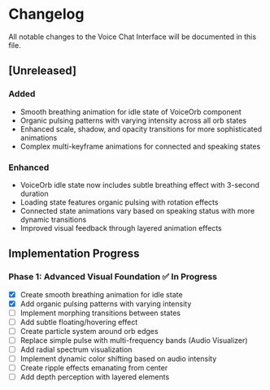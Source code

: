 # Changelog

All notable changes to the Voice Chat Interface will be documented in this file.

## [Unreleased]

### Added
- Smooth breathing animation for idle state of VoiceOrb component
- Organic pulsing patterns with varying intensity across all orb states
- Enhanced scale, shadow, and opacity transitions for more sophisticated animations
- Complex multi-keyframe animations for connected and speaking states

### Enhanced
- VoiceOrb idle state now includes subtle breathing effect with 3-second duration
- Loading state features organic pulsing with rotation effects
- Connected state animations vary based on speaking status with more dynamic transitions
- Improved visual feedback through layered animation effects

## Implementation Progress

### Phase 1: Advanced Visual Foundation ✅ In Progress
- [x] Create smooth breathing animation for idle state
- [x] Add organic pulsing patterns with varying intensity
- [ ] Implement morphing transitions between states
- [ ] Add subtle floating/hovering effect
- [ ] Create particle system around orb edges
- [ ] Replace simple pulse with multi-frequency bands (Audio Visualizer)
- [ ] Add radial spectrum visualization
- [ ] Implement dynamic color shifting based on audio intensity
- [ ] Create ripple effects emanating from center
- [ ] Add depth perception with layered elements